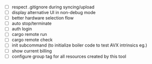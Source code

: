 - [ ] respect .gitignore during syncing/upload
- [ ] display alternative UI in non-debug mode
- [ ] better hardware selection flow
- [ ] auto stop/terminate
- [ ] auth login
- [ ] cargo remote run
- [ ] cargo remote check
- [ ] init subcommand (to initialize boiler code to test AVX intrinsics eg.)
- [ ] show current billing
- [ ] configure group tag for all resources created by this tool
